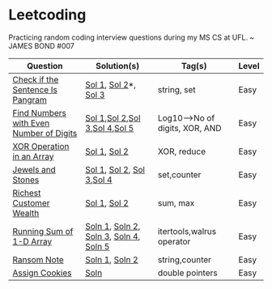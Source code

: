 # Leetcoding

Practicing random coding interview questions during my MS CS at UFL.
~ JAMES BOND #007


| Question | Solution(s) | Tag(s) | Level |
|----------|-------------|--------|-------|
|[Check if the Sentence Is Pangram](https://leetcode.com/problems/check-if-the-sentence-is-pangram/)| [Sol 1](./src/easy/1832_1.py), [Sol 2](./src/easy/1832_2.py)*, [Sol 3](./src/easy/1832_3.py) | string, set | Easy |
|[Find Numbers with Even Number of Digits](https://leetcode.com/problems/find-numbers-with-even-number-of-digits/)| [Sol 1](./src/easy/1295_1.py),[Sol 2](./src/easy/1295_2.py),[Sol 3](./src/easy/1295_3.py),[Sol 4](./src/easy/1295_4.py),[Sol 5](./src/easy/1295_5.py)|Log10-->No of digits, XOR, AND |Easy|
|[XOR Operation in an Array](https://leetcode.com/problems/xor-operation-in-an-array/)|[Sol 1](./src/easy/1486_1.py), [Sol 2](./src/easy/1486_2.py)| XOR, reduce | Easy |
|[Jewels and Stones](https://leetcode.com/problems/jewels-and-stones/)|[Sol 1](./src/easy/771_1.py), [Sol 2](./src/easy/771_2.py), [Sol 3](./src/easy/771_3.py),[Sol 4](./src/easy/771_4.py)|set,counter | Easy |
|[Richest Customer Wealth](https://leetcode.com/problems/richest-customer-wealth/) | [Sol 1](./src/easy/1672_1.py), [Sol 2](./src/easy/1672_2.py)|sum, max| Easy|
|[Running Sum of 1-D Array](https://leetcode.com/problems/running-sum-of-1d-array/) | [Soln 1](./src/easy/1480_1.py), [Soln 2](./src/easy/1480_2.py), [Soln 3](./src/easy/1480_3.py), [Soln 4](./src/easy/1480_4.py), [Soln 5](./src/easy/1480_5.py) | itertools,walrus operator | Easy |
|[Ransom Note](https://leetcode.com/problems/ransom-note/)| [Soln 1](./src/easy/383_1.py), [Soln 2](./src/easy/383_2.py)|string,counter| Easy|
|[Assign Cookies](https://leetcode.com/problems/assign-cookies)| [Soln](./src/easy/455_1.py)|double pointers|Easy|

<!-- -

7.  Majority Element
8.  Valid Parenthesis
9.  Two Sum
10.  Find All Numbers Disappeared in an Array
13. Single Number
14. Move Zeroes
15. Defanging an IP Address
16. Kids With the Greatest Number of Candies
17. Shuffle the Array
18. Design Parking System
19. Suffle String
20. Subtract the Product and Sum of Digits of an Integer
21. Number of Steps to Reduce a Number to Zero
22. Goal Parser Interpretation
23. Decode XORed Array
24. Create Target Array in the Given Order
25. Count Items Matching a Rule
26. Split a String in Balanced Strings
27. Happy Number
28. House Robber
29. Detect Capital
30. Count Primes

31. Sort Array by Parity
32. License Key Formatting
33. Unique Email Addresses
34. Most Common Word
35. Flood Fill Algorithm
36. Add Binary
37. Flipping an Image
38. Remove Duplicates from Sorted Array
39. Monotonic Array
40. Valid Palindrome
41. Binary NUmber with alternating bits
42. Climbing Stairs [Dynamic Programming]
43. Number Complement
44. Remove Element
45. Best time to buy and sell stocks II

46. Hamming Distance
47. Moving Average from Data Stream
48. Meeting Rooms
49. Missing Number
50. Intersection of two arrays
51. Find the Difference
52. Contains Duplicate
53. Robot return to origin
54. Paint House
55. First Bad Version
56. Plus One
57. Reverse Integer
58. Backspace String Compare
59. Power of Two
60. Fizz Buzz

61. Contains Duplicate II
62. Valid Palindrome II
63. Valid Mountain Array
64. Flip Game
65. Reverse only letters
66. Reverse String
67. Valid Anagram
68. Remove Vowels from a string
69. Remove vowels in a string
70. Last stone weight
71. Add Strings
72. Verifying Alien Dictionary
73. String Compression
74.
75.

76.
77.
78.
79.
80.
81.
82.
83.
84.
85.
86.
87.
88.
89.
90.

91.
92.
93.
94.
95.
96.
97.
98.
99.
100.
101.
102.
103.
104.
105.
->

